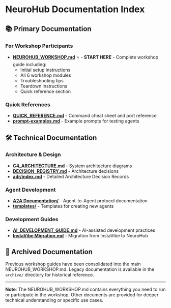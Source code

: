 # NeuroHub Documentation Index

## 📚 Primary Documentation

### For Workshop Participants
- **[NEUROHUB_WORKSHOP.md](NEUROHUB_WORKSHOP.md)** ⭐ - **START HERE** - Complete workshop guide including:
  - Initial setup instructions
  - All 6 workshop modules
  - Troubleshooting tips
  - Teardown instructions
  - Quick reference section

### Quick References
- **[QUICK_REFERENCE.md](QUICK_REFERENCE.md)** - Command cheat sheet and port reference
- **[prompt-examples.md](prompt-examples.md)** - Example prompts for testing agents

## 🛠️ Technical Documentation

### Architecture & Design
- **[C4_ARCHITECTURE.md](../C4_ARCHITECTURE.md)** - System architecture diagrams
- **[DECISION_REGISTRY.md](../DECISION_REGISTRY.md)** - Architecture decisions
- **[adr/index.md](adr/index.md)** - Detailed Architecture Decision Records

### Agent Development
- **[A2A Documentation/](A2A%20Documentation/)** - Agent-to-Agent protocol documentation
- **[templates/](templates/)** - Templates for creating new agents

### Development Guides
- **[AI_DEVELOPMENT_GUIDE.md](AI_DEVELOPMENT_GUIDE.md)** - AI-assisted development practices
- **[InstaVibe Migration.md](InstaVibe%20Migration.md)** - Migration from InstaVibe to NeuroHub

## 📁 Archived Documentation

Previous workshop guides have been consolidated into the main NEUROHUB_WORKSHOP.md. 
Legacy documentation is available in the `archive/` directory for historical reference.

---

**Note**: The NEUROHUB_WORKSHOP.md contains everything you need to run or participate in the workshop. Other documents are provided for deeper technical understanding or specific use cases.